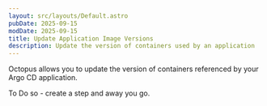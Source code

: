 ```yaml
---
layout: src/layouts/Default.astro
pubDate: 2025-09-15
modDate: 2025-09-15
title: Update Application Image Versions
description: Update the version of containers used by an application
---
```

Octopus allows you to update the version of containers referenced by your Argo CD application.

To Do so - create a step and away you go.